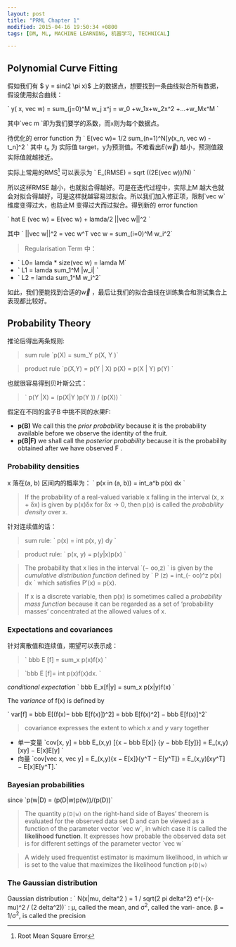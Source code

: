 ```yaml
---
layout: post
title: "PRML Chapter 1"
modified: 2015-04-16 19:50:34 +0800
tags: [DM, ML, MACHINE LEARNING, 机器学习, TECHNICAL]

---
```



## Polynomial Curve Fitting

假如我们有 $ y = sin(2 \pi x)$ 上的数据点，想要找到一条曲线拟合所有数据， 假设使用拟合曲线：

\`
y( x, vec w) = sum_(j=0)^M w_j x^j = w_0 +w_1x+w_2x^2 +...+w_Mx^M
\`

其中\`vec m \`即为我们要学的系数，而`x`则为每个数据点。

待优化的 error function 为 \` E(vec w)= 1/2 sum_(n=1)^N[y(x_n, vec w) - t_n]^2 \`
其中 $t_n$ 为 实际值 target，y为预测值。不难看出$E(\vec w)$ 越小，预测值跟实际值就越接近。

实际上常用的RMS[^RMSE] 可以表示为 \` E_(RMSE) = sqrt ((2E(vec w))/N) \`

所以这样RMSE 越小，也就拟合得越好。可是在迭代过程中，实际上M 越大也就会对拟合得越好，可是这样就越容易过拟合。所以我们加入修正项，限制\`vec w\` 维度变得过大，也防止M 变得过大而过拟合。得到新的 error function 

\`
 hat E (vec w) = E(vec w) + lamda/2 ||vec w||^2 
\`

其中
\` ||vec w||^2 = vec w^T vec w = sum_(i=0)^M w_i^2\`

> Regularisation Term 中：
>
- \` L0= lamda * size(vec w) = lamda M\`
- \` L1 = lamda sum_1^M |w_i| \`
- \` L2 = lamda sum_1^M w_i^2\`

如此，我们便能找到合适的$\vec w$ ，最后让我们的拟合曲线在训练集合和测试集合上表现都比较好。


## Probability Theory

推论后得出两条规则:

> sum rule \`p(X) = sum_Y p(X, Y )\`

> product rule \`p(X,Y) = p(Y | X) p(X) = p(X | Y) p(Y) \`

也就很容易得到贝叶斯公式：

> \` p(Y |X) = (p(X|Y )p(Y )) / (p(X)) \`

假定在不同的盒子B 中挑不同的水果F:

- **p(B)** We call this the *prior probability* because it is the probability available before we observe the identity of the fruit.
- **p(B\|F)** we shall call the *posterior probability* because it is the probability obtained after we have observed F .


### Probability densities

x 落在(a, b) 区间内的概率为： 
\` p(x in (a, b)) =  int_a^b p(x) dx \`

> If the probability of a real-valued variable x falling in the interval (x, x + δx) is given by p(x)δx for δx → 0, then p(x) is called the *probability density* over x.

针对连续值的话：

> sum rule: \` p(x) = int p(x, y) dy \`

> product rule: \` p(x, y) = p(y|x)p(x) \`

> The probability that x lies in the interval \`(− oo,z) \` is given by the *cumulative distribution function* defined by\` P (z) = int_(- oo)^z p(x) dx \` which satisfies P′(x) = p(x).
> If x is a discrete variable, then p(x) is sometimes called a *probability mass function* because it can be regarded as a set of ‘probability masses’ concentrated at the allowed values of x.


### Expectations and covariances

针对离散值和连续值，期望可以表示成：

> \` bbb E [f] = sum_x p(x)f(x) \`

>  \`bbb E [f]= int p(x)f(x)dx. \`

*conditional expectation* \` bbb E_x[f|y] = sum_x p(x|y)f(x) \`The *variance* of f(x) is defined by
 \` var[f] = bbb E[(f(x)− bbb E[f(x)])^2] = bbb E[f(x)^2] − bbb E[f(x)]^2\`
 
> covariance expresses the extent to which *x* and *y* vary together


- 单一变量 \`cov[x, y] = bbb E_(x,y) [{x − bbb E[x]} {y − bbb E[y]}] = E\_(x,y) [xy] − E[x]E[y] \`
- 向量 \`cov[vec x, vec y] = E\_(x,y){x − E[x]}{y^T − E[y^T]}= E\_(x,y)[xy^T] − E[x]E[y^T].\`

### Bayesian probabilities

since \`p(w|D) = (p(D|w)p(w))/(p(D))\`

> The quantity `p(D|w)` on the right-hand side of Bayes’ theorem is evaluated for the observed data set D and can be viewed as a function of the parameter vector \`vec w\`, in which case it is called the __likelihood function__. It expresses how probable the observed data set is for different settings of the parameter vector \`vec w\`


> A widely used frequentist estimator is maximum likelihood, in which w is set to the value that maximizes the likelihood function `p(D|w)`


### The Gaussian distribution 


Gaussian distribution
: \` N(x|mu, delta^2 ) =  1 / sqrt(2 pi delta^2)  e^(-(x-mu)^2 / (2 delta^2))\`
: μ, called the mean, and σ<sup>2</sup>, called the vari- ance. β = 1/σ<sup>2</sup>, is called the precision

[^RMSE]: Root Mean Square Error

<script type="text/x-mathjax-config"> MathJax.Hub.Config({ config: ["TeX-MML-AM_HTMLorMML.js"], tex2jax: { inlineMath: [ ['$', '$'] ], displayMath: [ ['$$', '$$'] ], processEscapes: true }, asciimath2jax: { delimiters: [ ['`','`']] }, displayAlign: "center`", displayIndent: "2em" }); </script>
<script src="http://mathjax.josephjctang.com/MathJax.js" async="async"></script>